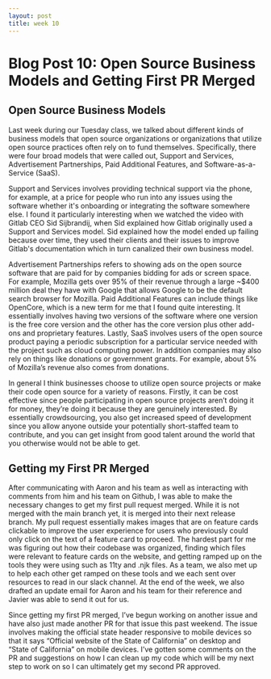 ```yaml
---
layout: post
title: week 10
---
```


# Blog Post 10: Open Source Business Models and Getting First PR Merged 

## Open Source Business Models

Last week during our Tuesday class, we talked about different kinds of business models that open source organizations or organizations that utilize open source practices often rely on to fund themselves. Specifically, there were four broad models that were called out, Support and Services, Advertisement Partnerships, Paid Additional Features, and Software-as-a-Service (SaaS). 

Support and Services involves providing technical support via the phone, for example, at a price for people who run into any issues using the software whether it's onboarding or integrating the software somewhere else. I found it particularly interesting when we watched the video with Gitlab CEO Sid Sijbrandij, when Sid explained how Gitlab originally used a Support and Services model. Sid explained how the model ended up failing because over time, they used their clients and their issues to improve Gitlab's documentation which in turn canalized their own business model. 

Advertisement Partnerships refers to showing ads on the open source software that are paid for by companies bidding for ads or screen space. For example, Mozilla gets over 95% of their revenue through a large ~$400 million deal they have with Google that allows Google to be the default search browser for Mozilla. Paid Additional Features can include things like OpenCore, which is a new term for me that I found quite interesting. It essentially involves having two versions of the software where one version is the free core version and the other has the core version plus other add-ons and proprietary features. Lastly, SaaS involves users of the open source product paying a periodic subscription for a particular service needed with the project such as cloud computing power. In addition companies may also rely on things like donations or government grants. For example, about 5% of Mozilla’s revenue also comes from donations.

In general I think businesses choose to utilize open source projects or make their code open source for a variety of reasons. Firstly, it can be cost effective since people participating in open source projects aren’t doing it for money, they’re doing it because they are genuinely interested. By essentially crowdsourcing, you also get increased speed of development since you allow anyone outside your potentially short-staffed team to contribute, and you can get insight from good talent around the world that you otherwise would not be able to get.


## Getting my First PR Merged

After communicating with Aaron and his team as well as interacting with comments from him and his team on Github, I was able to make the necessary changes to get my first pull request merged. While it is not merged with the main branch yet, it is merged into their next release branch. My pull request essentially makes images that are on feature cards clickable to improve the user experience for users who previously could only click on the text of a feature card to proceed. The hardest part for me was figuring out how their codebase was organized, finding which files were relevant to feature cards on the website, and getting ramped up on the tools they were using such as 11ty and .njk files. As a team, we also met up to help each other get ramped on these tools and we each sent over resources to read in our slack channel. At the end of the week, we also drafted an update email for Aaron and his team for their reference and Javier was able to send it out for us.

Since getting my first PR merged, I’ve begun working on another issue and have also just made another PR for that issue this past weekend. The issue involves making the official state header responsive to mobile devices so that it says “Official website of the State of California” on desktop and “State of California” on mobile devices. I’ve gotten some comments on the PR and suggestions on how I can clean up my code which will be my next step to work on so I can ultimately get my second PR approved.

